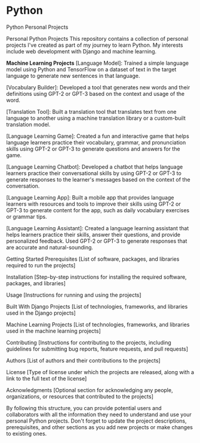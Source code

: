 # Python
Python Personal Projects

Personal Python Projects
This repository contains a collection of personal projects I've created as part of my journey to learn Python. My interests include web development with Django and machine learning.

**Machine Learning Projects**
[Language Model]: Trained a simple language model using Python and TensorFlow on a dataset of text in the target language to generate new sentences in that language.

[Vocabulary Builder]: Developed a tool that generates new words and their definitions using GPT-2 or GPT-3 based on the context and usage of the word.

[Translation Tool]: Built a translation tool that translates text from one language to another using a machine translation library or a custom-built translation model.

[Language Learning Game]: Created a fun and interactive game that helps language learners practice their vocabulary, grammar, and pronunciation skills using GPT-2 or GPT-3 to generate questions and answers for the game.

[Language Learning Chatbot]: Developed a chatbot that helps language learners practice their conversational skills by using GPT-2 or GPT-3 to generate responses to the learner's messages based on the context of the conversation.

[Language Learning App]: Built a mobile app that provides language learners with resources and tools to improve their skills using GPT-2 or GPT-3 to generate content for the app, such as daily vocabulary exercises or grammar tips.

[Language Learning Assistant]: Created a language learning assistant that helps learners practice their skills, answer their questions, and provide personalized feedback. Used GPT-2 or GPT-3 to generate responses that are accurate and natural-sounding.


Getting Started
Prerequisites
[List of software, packages, and libraries required to run the projects]

Installation
[Step-by-step instructions for installing the required software, packages, and libraries]

Usage
[Instructions for running and using the projects]

Built With
Django Projects
[List of technologies, frameworks, and libraries used in the Django projects]

Machine Learning Projects
[List of technologies, frameworks, and libraries used in the machine learning projects]

Contributing
[Instructions for contributing to the projects, including guidelines for submitting bug reports, feature requests, and pull requests]

Authors
[List of authors and their contributions to the projects]

License
[Type of license under which the projects are released, along with a link to the full text of the license]

Acknowledgments
[Optional section for acknowledging any people, organizations, or resources that contributed to the projects]

By following this structure, you can provide potential users and collaborators with all the information they need to understand and use your personal Python projects. Don't forget to update the project descriptions, prerequisites, and other sections as you add new projects or make changes to existing ones.
